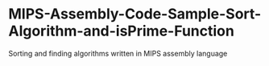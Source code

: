 # MIPS-Assembly-Code-Sample-Sort-Algorithm-and-isPrime-Function
Sorting and finding algorithms written in MIPS assembly language
